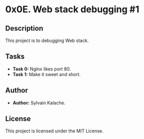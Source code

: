 # 0x0E. Web stack debugging #1 


## Description

This project is to debugging Web stack.


## Tasks

- **Task 0:** Nginx likes port 80.
- **Task 1:** Make it sweet and short.


## Author
- **Author:** Sylvain Kalache.


## License

This project is licensed under the MIT License.
